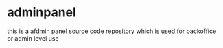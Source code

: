 # adminpanel
this is a afdmin panel source code repository which is used for backoffice or admin level use 
